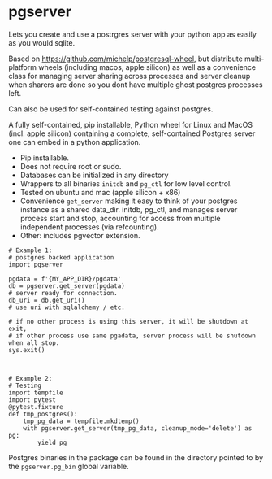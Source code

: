 # pgserver

Lets you create and use a postrgres server with your python app as easily as you would
sqlite.

Based on https://github.com/michelp/postgresql-wheel, but distribute 
multi-platform wheels (including macos, apple silicon) 
as well as a convenience class for managing server sharing across processes and server cleanup when sharers are done so 
you dont have multiple ghost postgres processes left.



Can also be used for self-contained testing against postgres.

A fully self-contained, pip installable,
Python wheel for Linux and MacOS (incl. apple silicon) 
containing a complete, self-contained Postgres server 
one can embed in a python application.

* Pip installable.
* Does not require root or sudo.
* Databases can be initialized in any directory
* Wrappers to all binaries `initdb` and `pg_ctl` for low level control.
* Tested on ubuntu and mac (apple silicon + x86)
* Convenience `get_server` making it easy to think of your postgres instance as a shared data_dir.
    initdb, pg_ctl, and manages server process start and stop, accounting for 
 access from multiple independent processes (via refcounting).
* Other: includes pgvector extension.

```
# Example 1: 
# postgres backed application
import pgserver

pgdata = f'{MY_APP_DIR}/pgdata'
db = pgserver.get_server(pgdata)
# server ready for connection.
db_uri = db.get_uri()
# use uri with sqlalchemy / etc.

# if no other process is using this server, it will be shutdown at exit,
# if other process use same pgadata, server process will be shutdown when all stop.
sys.exit()



# Example 2:  
# Testing
import tempfile
import pytest
@pytest.fixture
def tmp_postgres():
    tmp_pg_data = tempfile.mkdtemp()
    with pgserver.get_server(tmp_pg_data, cleanup_mode='delete') as pg:
        yield pg

```

Postgres binaries in the package can be found in the directory pointed
to by the `pgserver.pg_bin` global variable. 
